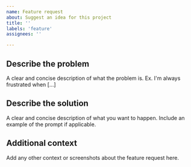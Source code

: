 ```yaml
---
name: Feature request
about: Suggest an idea for this project
title: ''
labels: 'feature'
assignees: ''

---
```


## Describe the problem

A clear and concise description of what the problem is. Ex. I'm always frustrated when [...]

## Describe the solution

A clear and concise description of what you want to happen. Include an example of the prompt if applicable.

## Additional context

Add any other context or screenshots about the feature request here. 